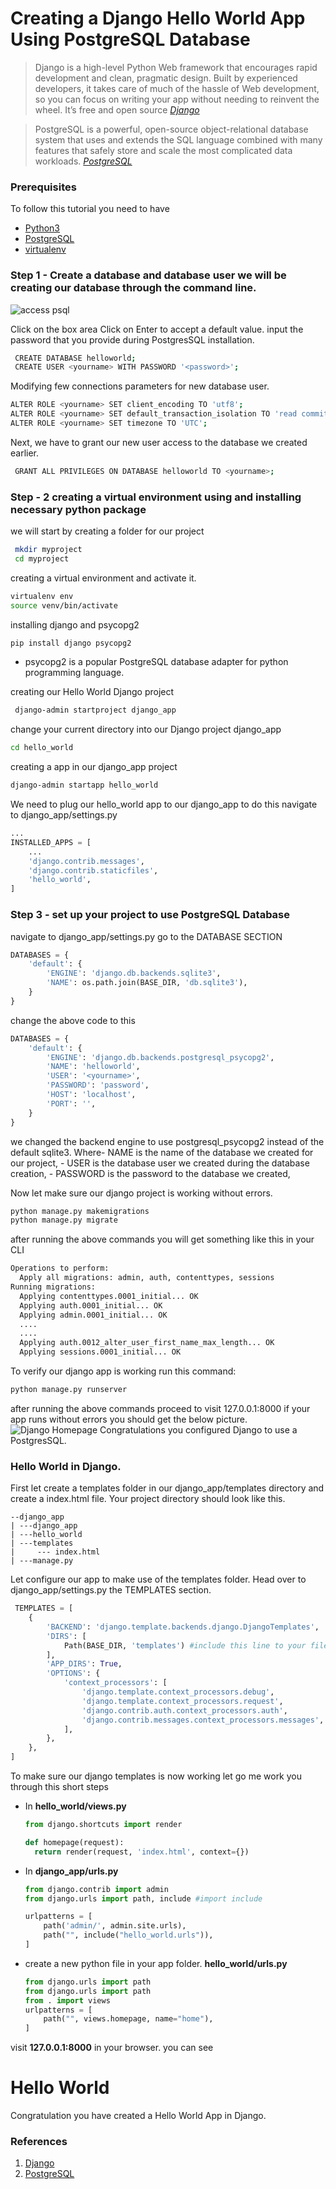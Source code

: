 # Creating a Django Hello World App Using PostgreSQL Database
> Django is a high-level Python Web framework that encourages rapid development and clean, pragmatic design. Built by experienced developers, it takes care of much of the hassle of Web development, so you can focus on writing your app without needing to reinvent the wheel. It’s free and open source <cite>[Django](https://www.djangoproject.com)<cite>

> PostgreSQL is a powerful, open-source object-relational database system that uses and extends the SQL language combined with many features that safely store and scale the most complicated data workloads. <cite>[PostgreSQL](https://www.postgresql.org/about/) <cite>

### Prerequisites
To follow this tutorial you need to have
 - [Python3](https://www.python.org/downloads/)
 - [PostgreSQL](https://www.postgresql.org/download/windows/)
 - [virtualenv](https://pypi.org/project/virtualenv/)

### Step 1 - Create a database and database user we will be creating our database through the command line.
 ![access psql](/engineering-education/django-app-using-postgresql-database/access_psql.jpg)

Click on the box area
Click on Enter to accept a default value. input the password that you provide during PostgresSQL installation.

```bash 
 CREATE DATABASE helloworld;
 CREATE USER <yourname> WITH PASSWORD '<password>';
```
Modifying few connections parameters for new database user. 
```bash 
ALTER ROLE <yourname> SET client_encoding TO 'utf8';
ALTER ROLE <yourname> SET default_transaction_isolation TO 'read committed';
ALTER ROLE <yourname> SET timezone TO 'UTC';
```
Next, we have to grant our new user access to the database we created earlier.
```bash 
 GRANT ALL PRIVILEGES ON DATABASE helloworld TO <yourname>;
```

### Step - 2 creating a virtual environment using and installing necessary python package

we will start by creating a folder for our project
```bash 
 mkdir myproject 
 cd myproject
```
creating a virtual environment and activate it.
```bash 
virtualenv env
source venv/bin/activate
```
 installing django and psycopg2
 ```bash
 pip install django psycopg2
 ```
  - psycopg2 is a popular PostgreSQL database adapter for python programming language.
  
creating our Hello World Django project
```bash
 django-admin startproject django_app
```
change your current directory into our Django project django_app
```bash
cd hello_world
```
creating a app in our django_app project
```bash 
django-admin startapp hello_world
```
We need to plug our hello_world app to our django_app to do this navigate to
django_app/settings.py

```python 
...
INSTALLED_APPS = [
    ...
    'django.contrib.messages',
    'django.contrib.staticfiles',
    'hello_world',
]
```

### Step 3 - set up your project to use PostgreSQL Database 
navigate to django_app/settings.py
go to the DATABASE SECTION 
```python 
DATABASES = {
    'default': {
        'ENGINE': 'django.db.backends.sqlite3',
        'NAME': os.path.join(BASE_DIR, 'db.sqlite3'),
    }
}
```
change the above code to this

```python 
DATABASES = {
    'default': {
        'ENGINE': 'django.db.backends.postgresql_psycopg2',
        'NAME': 'helloworld',
        'USER': '<yourname>',
        'PASSWORD': 'password',
        'HOST': 'localhost',
        'PORT': '',
    }
}
```
we changed the backend engine to use postgresql_psycopg2 instead of the default sqlite3.
Where- NAME is the name of the database we created for our project,
     - USER is the database user we created during the database creation,
     - PASSWORD is the password to the database we created,

Now let make sure our django project is working without errors.
 
```python
python manage.py makemigrations
python manage.py migrate
```
after running the above commands you will get something like this in your CLI
```bash 
Operations to perform:
  Apply all migrations: admin, auth, contenttypes, sessions
Running migrations:
  Applying contenttypes.0001_initial... OK
  Applying auth.0001_initial... OK
  Applying admin.0001_initial... OK
  ....
  ....
  Applying auth.0012_alter_user_first_name_max_length... OK
  Applying sessions.0001_initial... OK
```
To verify our django app is working run this command: 
```bash
python manage.py runserver
```
after running the above commands proceed to visit 127.0.0.1:8000
if your app runs without errors you should get the below picture. 
![Django Homepage](/engineering-education/django-app-using-postgresql-database/django_webpage.jpg)
Congratulations you configured Django to use a PostgresSQL.

### Hello World in Django.

First let create a templates folder in our django_app/templates directory and create a index.html file. Your project directory should look like this.
```
--django_app
| ---django_app
| ---hello_world
| ---templates
|     --- index.html
| ---manage.py

```
Let configure our app to make use of the templates folder. Head over to django_app/settings.py the TEMPLATES section.
```python 
 TEMPLATES = [
    {
        'BACKEND': 'django.template.backends.django.DjangoTemplates',
        'DIRS': [
            Path(BASE_DIR, 'templates') #include this line to your file
        ],
        'APP_DIRS': True,
        'OPTIONS': {
            'context_processors': [
                'django.template.context_processors.debug',
                'django.template.context_processors.request',
                'django.contrib.auth.context_processors.auth',
                'django.contrib.messages.context_processors.messages',
            ],
        },
    },
]
```
To make sure our django templates is now working let go me work you through this short steps

* In **hello_world/views.py**
  
  ```python 
  from django.shortcuts import render
  
  def homepage(request):
    return render(request, 'index.html', context={})
  ```


* In **django_app/urls.py**
    ```python 
    from django.contrib import admin
    from django.urls import path, include #import include
    
    urlpatterns = [
        path('admin/', admin.site.urls),
        path("", include("hello_world.urls")),
    ]
    ```


* create a new python file in your app folder. 
**hello_world/urls.py**
    ```python 
    from django.urls import path
    from django.urls import path 
    from . import views
    urlpatterns = [
        path("", views.homepage, name="home"),
    ]
    ```

visit **127.0.0.1:8000** in your browser. you can see 

# Hello World

Congratulation you have created a Hello World App in Django.


### References

1. [Django](https://www.djangoproject.com)
2. [PostgreSQL](https://www.postgresql.org/about/)